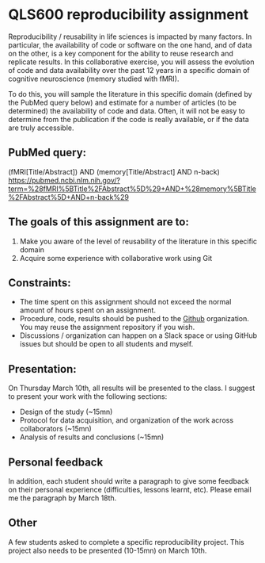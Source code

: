 # QLS600 reproducibility assignment

Reproducibility / reusability in life sciences is impacted by many factors. In particular, the availability of code or software on the one hand, and of data on the other, is a key component for the ability to reuse research and replicate results. 
In this collaborative exercise, you will assess the evolution of code and data availability over the past 12 years in a specific domain of cognitive neuroscience (memory studied with fMRI).

To do this, you will sample the literature in this specific domain (defined by the PubMed query below) and estimate for a number of articles (to be determined) the availability of code and data. Often, it will not be easy to determine from the publication if the code is really available, or if the data are truly accessible.  

## PubMed query: 
(fMRI[Title/Abstract]) AND (memory[Title/Abstract] AND n-back)
https://pubmed.ncbi.nlm.nih.gov/?term=%28fMRI%5BTitle%2FAbstract%5D%29+AND+%28memory%5BTitle%2FAbstract%5D+AND+n-back%29

## The goals of this assignment are to:
1) Make you aware of the level of reusability of the literature in this specific domain
2) Acquire some experience with collaborative work using Git

## Constraints: 
- The time spent on this assignment should not exceed the normal amount of hours spent on an assignment.
- Procedure, code, results should be pushed to the [Github](https://github.com/QLS600/) organization. You may reuse the assignment repository if you wish. 
- Discussions / organization can happen on a Slack space or using GitHub issues but should be open to all students and myself.

## Presentation:
On Thursday March 10th, all results will be presented to the class. 
I suggest to present your work with the following sections:  

- Design of the study (~15mn) 
- Protocol for data acquisition, and organization of the work across collaborators (~15mn)
- Analysis of results and conclusions (~15mn)

## Personal feedback
In addition, each student should write a paragraph to give some feedback on their personal experience (difficulties, lessons learnt, etc). Please email me the paragraph by March 18th.

## Other
A few students asked to complete a specific reproducibility project. This project also needs to be presented (10-15mn) on March 10th.

